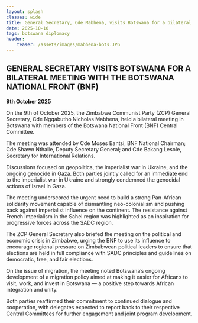 ```yaml
---
layout: splash
classes: wide
title: General Secretary, Cde Mabhena, visits Botswana for a bilateral meeting with the BNF
date: 2025-10-10
tags: botswana diplomacy
header:
    teaser: /assets/images/mabhena-bots.JPG
---
```


## GENERAL SECRETARY VISITS BOTSWANA FOR A BILATERAL MEETING WITH THE BOTSWANA NATIONAL FRONT (BNF)

**9th October 2025**

On the 9th of October 2025, the Zimbabwe Communist Party (ZCP) General Secretary, Cde
Ngqabutho Nicholas Mabhena, held a bilateral meeting in Botswana with members of the
Botswana National Front (BNF) Central Committee.

The meeting was attended by Cde Moses Bantsi, BNF National Chairman; Cde Shawn Nthaile,
Deputy Secretary General; and Cde Bakang Lesole, Secretary for International Relations.

Discussions focused on geopolitics, the imperialist war in Ukraine, and the ongoing genocide in
Gaza. Both parties jointly called for an immediate end to the imperialist war in Ukraine and
strongly condemned the genocidal actions of Israel in Gaza.

The meeting underscored the urgent need to build a strong Pan-African solidarity movement
capable of dismantling neo-colonialism and pushing back against imperialist influence on the
continent. The resistance against French imperialism in the Sahel region was highlighted as an
inspiration for progressive forces across the SADC region.

The ZCP General Secretary also briefed the meeting on the political and economic crisis in
Zimbabwe, urging the BNF to use its influence to encourage regional pressure on Zimbabwean
political leaders to ensure that elections are held in full compliance with SADC principles and
guidelines on democratic, free, and fair elections.

On the issue of migration, the meeting noted Botswana’s ongoing development of a migration
policy aimed at making it easier for Africans to visit, work, and invest in Botswana — a positive
step towards African integration and unity.

Both parties reaffirmed their commitment to continued dialogue and cooperation, with delegates
expected to report back to their respective Central Committees for further engagement and joint
program development.

